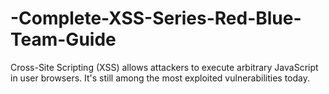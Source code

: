 # -Complete-XSS-Series-Red-Blue-Team-Guide
Cross-Site Scripting (XSS) allows attackers to execute arbitrary JavaScript in user browsers. It's still among the most exploited vulnerabilities today.
